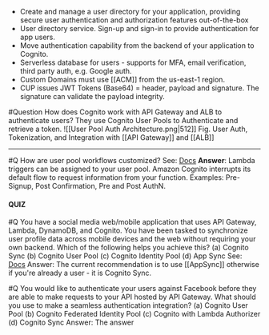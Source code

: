 - Create and manage a user directory for your application, providing secure user authentication and authorization features out-of-the-box
- User directory service. Sign-up and sign-in to provide authentication for app users.
- Move authentication capability from the backend of your application to Cognito.
- Serverless database for users - supports for MFA, email verification, third party auth, e.g. Google auth.
- Custom Domains must use [[ACM]] from the us-east-1 region.
- CUP issues JWT Tokens (Base64) = header, payload and signature. The signature can validate the payload integrity.

#Question How does Cognito work with API Gateway and ALB to authenticate users?
They use Cognito User Pools to Authenticate and retrieve a token.
![[User Pool Auth Architecture.png|512]]
Fig. User Auth, Tokenization,  and Integration with [[API Gateway]] and [[ALB]]

--- 

#Q How are user pool workflows customized?
See: [Docs](https://docs.aws.amazon.com/cognito/latest/developerguide/cognito-user-identity-pools-working-with-aws-lambda-triggers.html)
**Answer**: Lambda triggers can be assigned to your user pool. Amazon Cognito interrupts its default flow to request information from your function. Examples: Pre-Signup, Post Confirmation, Pre and Post AuthN.

#### QUIZ
#Q You have a social media web/mobile application that uses API Gateway, Lambda, DynamoDB, and Cognito. You have been tasked to synchronize user profile data across mobile devices and the web without requiring your own backend. Which of the following helps you achieve this?
(a) Cognito Sync
(b) Cognito User Pool
(c) Cognito Identity Pool
(d) App Sync
See: [Docs](https://docs.aws.amazon.com/cognito/latest/developerguide/cognito-sync.html)
Answer: The current recommendation is to use [[AppSync]] otherwise if you're already a user - it is Cognito Sync.

#Q You would like to authenticate your users against Facebook before they are able to make requests to your API hosted by API Gateway. What should you use to make a seamless authentication integration?
(a) Cognito User Pool
(b) Cognito Federated Identity Pool
(c) Cognito with Lambda Authorizer
(d) Cognito Sync
Answer: The answer 

